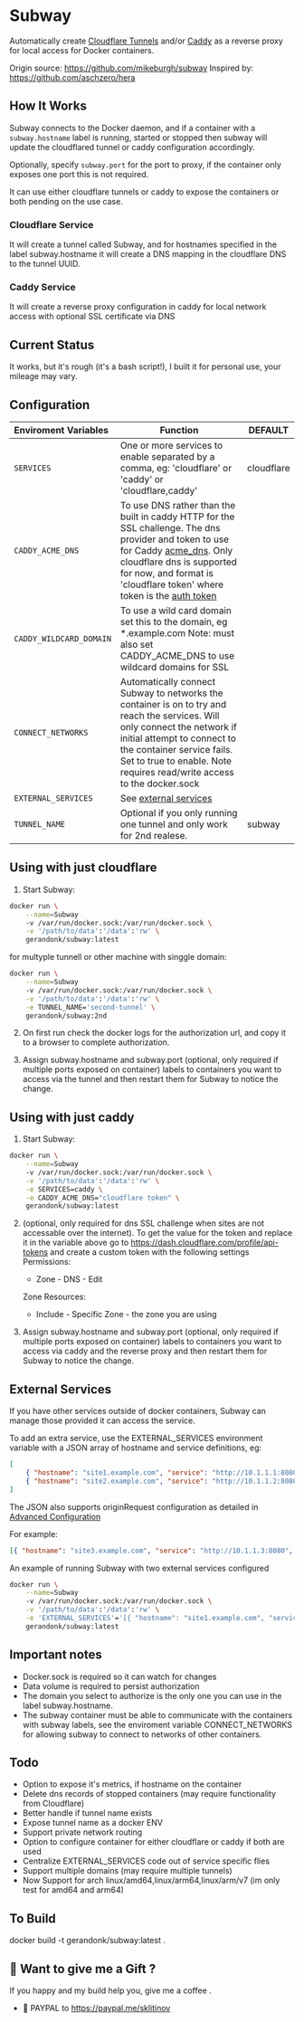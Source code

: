 # Subway

Automatically create [Cloudflare Tunnels](https://www.cloudflare.com/products/tunnel/) and/or [Caddy](https://caddyserver.com/) as a reverse proxy for local access for Docker containers.

Origin source: https://github.com/mikeburgh/subway
Inspired by: https://github.com/aschzero/hera

## How It Works

Subway connects to the Docker daemon, and if a container with a `subway.hostname` label is running, started or stopped then subway will update the cloudflared tunnel or caddy configuration accordingly.

Optionally, specify `subway.port` for the port to proxy, if the container only exposes one port this is not required.

It can use either cloudflare tunnels or caddy to expose the containers or both pending on the use case.

### Cloudflare Service
It will create a tunnel called Subway, and for hostnames specified in the label subway.hostname it will create a DNS mapping in the cloudflare DNS to the tunnel UUID.

### Caddy Service
It will create a reverse proxy configuration in caddy for local network access with optional SSL certificate via DNS

## Current Status
It works, but it's rough (it's a bash script!), I built it for personal use, your mileage may vary.

## Configuration

| Enviroment Variables | Function | DEFAULT |
| :---- | --- | --- |
| `SERVICES` | One or more services to enable separated by a comma, eg: 'cloudflare' or 'caddy' or 'cloudflare,caddy' | cloudflare 
| `CADDY_ACME_DNS` | To use DNS rather than the built in caddy HTTP for the SSL challenge. The dns provider and token to use for Caddy [acme_dns](https://caddyserver.com/docs/caddyfile/options#acme-dns). Only cloudflare dns is supported for now, and format is 'cloudflare token' where token is the [auth token](#cloudflare-auth-token) |  
| `CADDY_WILDCARD_DOMAIN` | To use a wild card domain set this to the domain, eg *.example.com Note: must also set CADDY_ACME_DNS to use wildcard domains for SSL |  
| `CONNECT_NETWORKS` | Automatically connect Subway to networks the container is on to try and reach the services. Will only connect the network if initial attempt to connect to the container service fails. Set to true to enable. Note requires read/write access to the docker.sock |  
| `EXTERNAL_SERVICES` | See [external services](#external-services) |  |
| `TUNNEL_NAME` | Optional if you only running one tunnel and only work for 2nd realese. | subway  |


## Using with just cloudflare

1. Start Subway:

```bash
docker run \
	--name=Subway
	-v /var/run/docker.sock:/var/run/docker.sock \
	-v '/path/to/data':'/data':'rw' \
	gerandonk/subway:latest
```

for multyple tunnell or other machine with singgle domain:

```bash
docker run \
	--name=Subway
	-v /var/run/docker.sock:/var/run/docker.sock \
	-v '/path/to/data':'/data':'rw' \
	-e TUNNEL_NAME='second-tunnel' \
	gerandonk/subway:2nd
```

2. On first run check the docker logs for the authorization url, and copy it to a browser to complete authorization.

3. Assign subway.hostname and subway.port (optional, only required if multiple ports exposed on container) labels to containers you want to access via the tunnel and then restart them for Subway to notice the change.

## Using with just caddy

1. Start Subway:

```bash
docker run \
	--name=Subway
	-v /var/run/docker.sock:/var/run/docker.sock \
	-v '/path/to/data':'/data':'rw' \
	-e SERVICES=caddy \
	-e CADDY_ACME_DNS="cloudflare token" \
	gerandonk/subway:latest
```

2. (optional, only required for dns SSL challenge when sites are not accessable over the internet). To get the value for the token and replace it in the variable above go to https://dash.cloudflare.com/profile/api-tokens and create a custom token with the following settings  
Permissions:
	- Zone - DNS - Edit

	Zone Resources:
	-  Include - Specific Zone - the zone you are using


3. Assign subway.hostname and subway.port (optional, only required if multiple ports exposed on container) labels to containers you want to access via caddy and the reverse proxy and then restart them for Subway to notice the change.


## External Services

If you have other services outside of docker containers, Subway can manage those provided it can access the service.

To add an extra service, use the EXTERNAL_SERVICES environment variable with a JSON array of hostname and service definitions, eg:

```json
[
	{ "hostname": "site1.example.com", "service": "http://10.1.1.1:8080" },
	{ "hostname": "site2.example.com", "service": "http://10.1.1.2:8080" }
]
```

The JSON also supports originRequest configuration as detailed in [Advanced Configuration](https://developers.cloudflare.com/cloudflare-one/connections/connect-apps/configuration/configuration-file/ingress#advanced-configurations)

For example:

```json
[{ "hostname": "site3.example.com", "service": "http://10.1.1.3:8080", "originRequest": { "noTLSVerify": true, "httpHostHeader": "another-site.example.com" } }]
```

An example of running Subway with two external services configured

```bash
docker run \
	--name=Subway
	-v /var/run/docker.sock:/var/run/docker.sock \
	-v '/path/to/data':'/data':'rw' \
	-e 'EXTERNAL_SERVICES'='[{ "hostname": "site1.example.com", "service": "http://10.1.1.1:8080" },{ "hostname": "site2.example.com", "service": "http://10.1.1.2:8080" }]'
	gerandonk/subway:latest
```

## Important notes

-   Docker.sock is required so it can watch for changes
-   Data volume is required to persist authorization
-   The domain you select to authorize is the only one you can use in the label subway.hostname.
-   The subway container must be able to communicate with the containers with subway labels, see the enviroment variable CONNECT_NETWORKS for allowing subway to connect to networks of other containers.

## Todo

-   Option to expose it's metrics, if hostname on the container
-   Delete dns records of stopped containers (may require functionality from Cloudflare)
-   Better handle if tunnel name exists
-   Expose tunnel name as a docker ENV
-   Support private network routing
- 	Option to configure container for either cloudflare or caddy if both are used
- 	Centralize EXTERNAL_SERVICES code out of service specific flies
-   Support multiple domains (may require multiple tunnels)
-   Now Support for arch linux/amd64,linux/arm64,linux/arm/v7 (im only test for amd64 and arm64)

## To Build

docker build -t gerandonk/subway:latest .

## :gift_heart: <b>Want to give me a Gift ?</b><br>

If you happy and my build help you, give me a coffee .

- :link: PAYPAL to https://paypal.me/sklitinov
